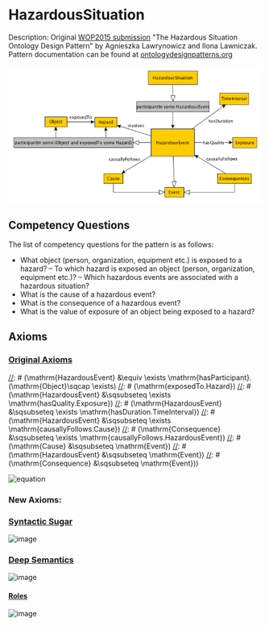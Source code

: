 # HazardousSituation
Description: Original [WOP2015 submission](http://ceur-ws.org/Vol-1461/WOP2015_pattern_abstract_7.pdf) "The Hazardous Situation Ontology Design Pattern" by
Agnieszka Lawrynowicz and Ilona Lawniczak. Pattern documentation can be found at [ontologydesignpatterns.org](http://ontologydesignpatterns.org/wiki/Submissions:HazardousSituation)

![image](../concept-map/Hazardous-situation.png)

## Competency Questions
The list of competency questions for the pattern is as follows:
- What object (person, organization, equipment etc.) is exposed to a hazard?
– To which hazard is exposed an object (person, organization, equipment etc.)?
– Which hazardous events are associated with a hazardous situation?
- What is the cause of a hazardous event?
- What is the consequence of a hazardous event?
- What is the value of exposure of an object being exposed to a hazard?

## Axioms
### [Original Axioms](http://mathurl.com/jml4unc)
[//]: # (\mathrm{HazardousSituation} &\sqsubseteq \exists \mathrm{participantIn}.\mathrm{HazardousEvent})
[//]: # (\mathrm{HazardousEvent} &\equiv \exists \mathrm{hasParticipant}.(\mathrm{Object}\sqcap \exists)
[//]: # (\mathrm{exposedTo.Hazard})
[//]: # (\mathrm{HazardousEvent} &\sqsubseteq \exists \mathrm{hasQuality.Exposure})
[//]: # (\mathrm{HazardousEvent} &\sqsubseteq \exists \mathrm{hasDuration.TimeInterval})
[//]: # (\mathrm{HazardousEvent} &\sqsubseteq \exists \mathrm{causallyFollows.Cause})
[//]: # (\mathrm{Consequence} &\sqsubseteq \exists \mathrm{causallyFollows.HazardousEvent})
[//]: # (\mathrm{Cause} &\sqsubseteq \mathrm{Event})
[//]: # (\mathrm{HazardousEvent} &\sqsubseteq \mathrm{Event})
[//]: # (\mathrm{Consequence} &\sqsubseteq \mathrm{Event}))

![equation](http://mathurl.com/jml4unc.png)

### New Axioms:
### [Syntactic Sugar](http://mathurl.com/gqupdc9)
[//]: # (\mathrm{Agent} \sqsubseteq \top)
[//]: # (\mathrm{Cause} \sqsubseteq \top)
[//]: # (\mathrm{Consequence} \sqsubseteq \top)
[//]: # (\mathrm{Event} \sqsubseteq \top)
[//]: # (\mathrm{Hazard} \sqsubseteq \top)
[//]: # (\matnrm{HazardousEvent} \sqsubseteq \top)
[//]: # (\mathrm{HazardousSituation} \sqsubseteq \top)
[//]: # (\mathrm{Exposure} \sqsubseteq \top)
[//]: # (\mathrm{DistributionMechanism} \sqsubseteq \top)
[//]: # (\mathrm{causallyFollows} &\sqsubseteq \emph{U})
[//]: # (\mathrm{causes} &\sqsubseteq \emph{U})
[//]: # (\mathrm{exposedTo} &\sqsubseteq \emph{U})
[//]: # (\mathrm{hasParticipant} &\sqsubseteq \emph{U})
[//]: # (\mathrm{causallyQuality} &\sqsubseteq \emph{U})
[//]: # (\mathrm{involves} &\sqsubseteq \emph{U})
[//]: # (\mathrm{isCausedBy} &\sqsubseteq \emph{U})
[//]: # (\mathrm{participantIn} &\sqsubseteq \emph{U})
[//]: # (Effect \sqsubseteq \top)

![image](http://mathurl.com/gqupdc9.png)

### [Deep Semantics](http://mathurl.com/hjxhlaf)
[//]: # (Disjoint relationships)
[//]: # (\mathrm{HazardousEvent} \sqcap \mathrm{Cause} \sqsubseteq \bot)
[//]: # (\mathrm{HazardousEvent} \sqcap \mathrm{Consequence} \sqsubseteq \bot)
[//]: # (\mathrm{HazardousEvent} \sqcap \mathrm{Agent} \sqsubseteq \bot)
[//]: # (\mathrm{Hazard} \sqcap \mathrm{Cause} \sqsubseteq \bot)
[//]: # (\mathrm{Hazard} \sqcap \mathrm{Consequence} \sqsubseteq \bot)
[//]: # (\mathrm{Hazard} \sqcap \mathrm{Exposure} \sqsubseteq \bot)
[//]: # (\mathrm{Hazard} \sqcap \mathrm{Event} \sqsubseteq \bot)
[//]: # (\mathrm{Exposure} \sqcap \mathrm{Cause} \sqsubseteq \bot)
[//]: # (\mathrm{Exposure} \sqcap \mathrm{Agent} \sqsubseteq \bot)
[//]: # (\mathrm{Exposure} \sqcap \mathrm{Consequence} \sqsubseteq \bot)
[//]: # (\mathrm{Exposure} \sqcap \mathrm{Event} \sqsubseteq \bot)
[//]: # (\mathrm{Event} \sqcap \mathrm{Agent} \sqsubseteq \bot)
[//]: # (\mathrm{Consequence} \sqcap \mathrm{Agent} \sqsubseteq \bot)
[//]: # (\mathrm{Cause} \sqcap \mathrm{Agent} \sqsubseteq \bot)
[//]: # (\mathrm{Cause} \sqcap \mathrm{HazardousSituation} \sqsubseteq \bot)

![image](http://mathurl.com/hjxhlaf.png)

#### [Roles](http://mathurl.com/zptejtt)
[//]: # (\top &\sqsubseteq \forall\mathrm{exposedTo.Hazard}\\)
[//]: # (\exists \mathrm{exposedTo}.\top &\sqsubseteq \mathrm{Agent}\\)
[//]: # (\top &\sqsubseteq \forall\mathrm{hasParticipant.Agent}\\)
[//]: # (\exists \mathrm{hasParticipant}.\top &\sqsubseteq \mathrm{Event}\\)
[//]: # (\mathrm{hasParticipant} &\equiv \mathrm{participantIn}^- \\)
[//]: # (\top &\sqsubseteq \forall\mathrm{hasQuality.Exposure}\\)
[//]: # (\exists \mathrm{hasQuality}.\top &\sqsubseteq \mathrm{HazardousEvent}\\)
[//]: # (\top &\sqsubseteq \forall\mathrm{involves.Hazard}\\)
[//]: # (\exists \mathrm{involves}.\top &\sqsubseteq \mathrm{HazardousEvent}\\)
[//]: # (\top &\sqsubseteq \forall\mathrm{isCausedBy.Cause}\\)
[//]: # (\exists \mathrm{isCausedBy}.\top &\sqsubseteq \mathrm{Consequence}\\)
[//]: # (\mathrm{isCausedBy} &\equiv \mathrm{causes}^- \\)
![image](http://mathurl.com/zptejtt.png)
